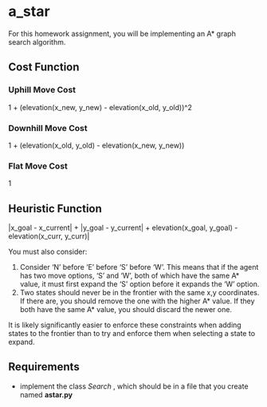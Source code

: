 # a_star
For this homework assignment, you will be implementing an A* graph search algorithm.

## Cost Function
### Uphill Move Cost
1 + (elevation(x_new, y_new) - elevation(x_old, y_old))^2

### Downhill Move Cost
1 + (elevation(x_old, y_old) - elevation(x_new, y_new))

### Flat Move Cost
1

## Heuristic Function
|x_goal - x_current| + |y_goal - y_current| + elevation(x_goal, y_goal) - elevation(x_curr, y_curr)|

You must also consider:

1. Consider ‘N’ before ‘E’ before ‘S’ before ‘W’. This means that if the agent has two move options, ‘S’ and ‘W’, both of which have the same A* value, it must first expand the ‘S’ option before it expands the ‘W’ option.
2. Two states should never be in the frontier with the same x,y coordinates. If there are, you should remove the one with the higher A* value. If they both have the same A* value, you should discard the newer one.

It is likely significantly easier to enforce these constraints when adding states to the frontier than to try and enforce them when selecting a state to expand.

## Requirements
* implement the class <i>Search</i> , which should be in a file that you create named <b>astar.py</b>
